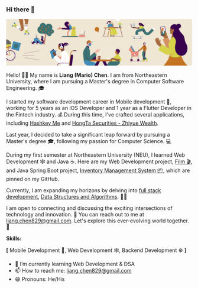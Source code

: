 ### Hi there 👋

<!--
**dexkum-2myzZy-jipzid/dexkum-2myzZy-jipzid** is a ✨ _special_ ✨ repository because its `README.md` (this file) appears on your GitHub profile.

Here are some ideas to get you started:

- 🔭 I’m currently working on ...
- 🌱 I’m currently learning ...
- 👯 I’m looking to collaborate on ...
- 🤔 I’m looking for help with ...
- 💬 Ask me about ...
- 📫 How to reach me: ...
- 😄 Pronouns: ...
- ⚡ Fun fact: ...
-->

![Header](https://github.com/dexkum-2myzZy-jipzid/dexkum-2myzZy-jipzid/blob/main/header.jpeg)

Hello! 👋🏻 My name is **Liang (Mario) Chen**. I am from Northeastern University, where I am pursuing a Master's degree in Computer Software Engineering. 🎓

I started my software development career in Mobile development 📱, working for 5 years as an iOS Developer and 1 year as a Flutter Developer in the Fintech industry. 💰 During this time, I've crafted several applications, including [Hashkey Me](https://apps.apple.com/us/app/hashkey-me-simple-secure/id1547228803) and [HongTa Securities - Zhiyue Wealth](https://apps.apple.com/cn/app/id529436337).

Last year, I decided to take a significant leap forward by pursuing a Master's degree 🎓, following my passion for Computer Science. 💻

During my first semester at Northeastern University (NEU), I learned Web Development 🕸️ and Java ☕. Here are my Web Development project, [Film 🎬](https://github.com/dexkum-2myzZy-jipzid/film.git), and Java Spring Boot project, [Inventory Management System 📦](https://github.com/dexkum-2myzZy-jipzid/inventory-management-system), which are pinned on my GitHub.

Currently, I am expanding my horizons by delving into [full stack development](https://github.com/dexkum-2myzZy-jipzid/full-stack-projects.git), [Data Structures and Algorithms](https://github.com/dexkum-2myzZy-jipzid/leetcode.git). 🧑‍💻

I am open to connecting and discussing the exciting intersections of technology and innovation. 🤝 You can reach out to me at liang.chen829@gmail.com. Let's explore this ever-evolving world together. 🚀

**Skills:**

**[** Mobile Development 📱, Web Development 🕸️, Backend Development ⚙️ **]**

- 🌱 I’m currently learning Web Development & DSA
- 📫 How to reach me: liang.chen829@gmail.com
- 😄 Pronouns: He/His
